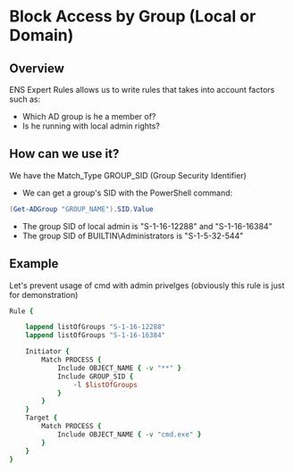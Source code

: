 # Block Access by Group (Local or Domain)

## Overview
ENS Expert Rules allows us to write rules that takes into account factors such as:
- Which AD group is he a member of?
- Is he running with local admin rights?

## How can we use it?
We have the Match_Type GROUP_SID (Group Security Identifier)
- We can get a group's SID with the PowerShell command:
```powershell
(Get-ADGroup "GROUP_NAME").SID.Value
```
- The group SID of local admin is "S-1-16-12288" and "S-1-16-16384"
- The group SID of BUILTIN\Administrators is "S-1-5-32-544"

## Example
Let's prevent usage of cmd with admin privelges (obviously this rule is just for demonstration)
```tcl
Rule {

    lappend listOfGroups "S-1-16-12288"
    lappend listOfGroups "S-1-16-16384"

    Initiator {
        Match PROCESS {
            Include OBJECT_NAME { -v "**" }
            Include GROUP_SID {
                -l $listOfGroups
            }
        }
    }
    Target {
        Match PROCESS {
            Include OBJECT_NAME { -v "cmd.exe" }
        }
    }
}
```
